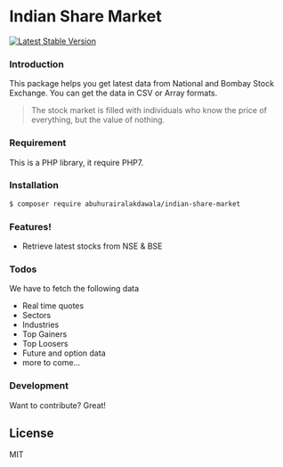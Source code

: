 # Indian Share Market

[![Latest Stable Version](https://img.shields.io/packagist/v/abuhurairalakdawala/indian-share-market.svg)](https://packagist.org/packages/abuhurairalakdawala/indian-share-market)

### Introduction
This package helps you get latest data from National and Bombay Stock Exchange.
You can get the data in CSV or Array formats.

> The stock market is filled with individuals who know the price of everything, but the value of nothing.

### Requirement

This is a PHP library, it require PHP7.

### Installation
```sh
$ composer require abuhurairalakdawala/indian-share-market
```

### Features!

  - Retrieve latest stocks from NSE & BSE

### Todos

We have to fetch the following data

 - Real time quotes
 - Sectors
 - Industries
 - Top Gainers
 - Top Loosers
 - Future and option data
 - more to come...

### Development

Want to contribute? Great!

License
----

MIT